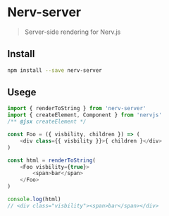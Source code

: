 # Nerv-server

> Server-side rendering for Nerv.js

## Install

```bash
npm install --save nerv-server
```

## Usege

```js
import { renderToString } from 'nerv-server'
import { createElement, Component } from 'nervjs'
/** @jsx createElement */

const Foo = ({ visbility, children }) => (
	<div class={{ visbility }}>{ children }</div>
)

const html = renderToString(
	<Foo visbility={true}>
		<span>bar</span>
	</Foo>
)

console.log(html)
// <div class="visbility"><span>bar</span></div>

```

